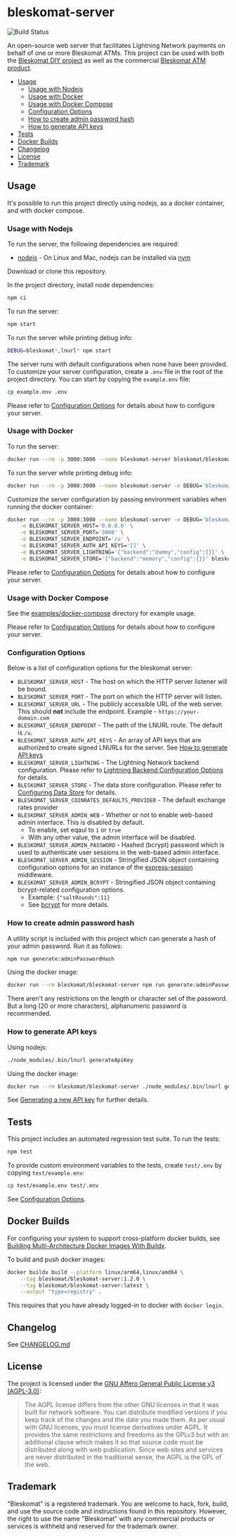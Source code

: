 # bleskomat-server

![Build Status](https://github.com/samotari/bleskomat-server/actions/workflows/tests.yml/badge.svg)

An open-source web server that facilitates Lightning Network payments on behalf of one or more Bleskomat ATMs. This project can be used with both the [Bleskomat DIY project](https://github.com/samotari/bleskomat-diy) as well as the commercial [Bleskomat ATM product](https://www.bleskomat.com).

* [Usage](#usage)
	* [Usage with Nodejs](#usage-with-nodejs)
	* [Usage with Docker](#usage-with-docker)
	* [Usage with Docker Compose](#usage-with-docker-compose)
	* [Configuration Options](#configuration-options)
	* [How to create admin password hash](#how-to-create-admin-password-hash)
	* [How to generate API keys](#how-to-generate-api-keys)
* [Tests](#tests)
* [Docker Builds](#docker-builds)
* [Changelog](#changelog)
* [License](#license)
* [Trademark](#trademark)


## Usage

It's possible to run this project directly using nodejs, as a docker container, and with docker compose.


### Usage with Nodejs

To run the server, the following dependencies are required:

* [nodejs](https://nodejs.org/) - On Linux and Mac, nodejs can be installed via [nvm](https://github.com/creationix/nvm)

Download or clone this repository.

In the project directory, install node dependencies:
```bash
npm ci
```

To run the server:
```bash
npm start
```

To run the server while printing debug info:
```bash
DEBUG=bleskomat*,lnurl* npm start
```

The server runs with default configurations when none have been provided. To customize your server configuration, create a `.env` file in the root of the project directory. You can start by copying the `example.env` file:
```bash
cp example.env .env
```
Please refer to [Configuration Options](#configuration-options) for details about how to configure your server.


### Usage with Docker

To run the server:
```bash
docker run --rm -p 3000:3000 --name bleskomat-server bleskomat/bleskomat-server
```

To run the server while printing debug info:
```bash
docker run --rm -p 3000:3000 --name bleskomat-server -e DEBUG='bleskomat*,lnurl*' bleskomat/bleskomat-server
```

Customize the server configuration by passing environment variables when running the docker container:
```bash
docker run --rm -p 3000:3000 --name bleskomat-server -e DEBUG='bleskomat*,lnurl*' \
	-e BLESKOMAT_SERVER_HOST='0.0.0.0' \
	-e BLESKOMAT_SERVER_PORT='3000' \
	-e BLESKOMAT_SERVER_ENDPOINT='/u' \
	-e BLESKOMAT_SERVER_AUTH_API_KEYS='[]' \
	-e BLESKOMAT_SERVER_LIGHTNING='{"backend":"dummy","config":{}}' \
	-e BLESKOMAT_SERVER_STORE='{"backend":"memory","config":{}}' bleskomat/bleskomat-server
```
Please refer to [Configuration Options](#configuration-options) for details about how to configure your server.


### Usage with Docker Compose

See the [examples/docker-compose](https://github.com/samotari/bleskomat-server/blob/master/examples/docker-compose) directory for example usage.

Please refer to [Configuration Options](#configuration-options) for details about how to configure your server.


### Configuration Options

Below is a list of configuration options for the bleskomat server:
* `BLESKOMAT_SERVER_HOST` - The host on which the HTTP server listener will be bound.
* `BLESKOMAT_SERVER_PORT` - The port on which the HTTP server will listen.
* `BLESKOMAT_SERVER_URL` - The publicly accessible URL of the web server. This should __not__ include the endpoint. Example - `https://your-domain.com`
* `BLESKOMAT_SERVER_ENDPOINT` - The path of the LNURL route. The default is `/u`.
* `BLESKOMAT_SERVER_AUTH_API_KEYS` - An array of API keys that are authorized to create signed LNURLs for the server. See [How to generate API keys](#how-to-generate-api-keys)
* `BLESKOMAT_SERVER_LIGHTNING` - The Lightning Network backend configuration. Please refer to [Lightning Backend Configuration Options](https://github.com/chill117/lnurl-node#lightning-backend-configuration-options) for details.
* `BLESKOMAT_SERVER_STORE` - The data store configuration. Please refer to [Configuring Data Store](https://github.com/chill117/lnurl-node#configuring-data-store) for details.
* `BLESKOMAT_SERVER_COINRATES_DEFAULTS_PROVIDER` - The default exchange rates provider
* `BLESKOMAT_SERVER_ADMIN_WEB` - Whether or not to enable web-based admin interface. This is disabled by default.
	* To enable, set eqaul to `1` or `true`
	* With any other value, the admin interface will be disabled.
* `BLESKOMAT_SERVER_ADMIN_PASSWORD` - Hashed (bcrypt) password which is used to authenticate user sessions in the web-based admin interface.
* `BLESKOMAT_SERVER_ADMIN_SESSION` - Stringified JSON object containing configuration options for an instance of the [express-session](https://github.com/expressjs/session#api) middleware.
* `BLESKOMAT_SERVER_ADMIN_BCRYPT` - Stringified JSON object containing bcrypt-related configuration options.
	* Example: `{"saltRounds":11}`
	* See [bcrypt](https://github.com/kelektiv/node.bcrypt.js#readme) for more details.


### How to create admin password hash

A utility script is included with this project which can generate a hash of your admin password. Run it as follows:
```bash
npm run generate:adminPasswordHash
```

Using the docker image:
```bash
docker run --rm bleskomat/bleskomat-server npm run generate:adminPasswordHash -- <PASSWORD>
```

There aren't any restrictions on the length or character set of the password. But a long (20 or more characters), alphanumeric password is recommended.


### How to generate API keys

Using nodejs:
```bash
./node_modules/.bin/lnurl generateApiKey
```

Using the docker image:
```bash
docker run --rm bleskomat/bleskomat-server ./node_modules/.bin/lnurl generateApiKey
```

See [Generating a new API key](https://github.com/chill117/lnurl-node#generating-a-new-api-key) for further details.


## Tests

This project includes an automated regression test suite. To run the tests:
```bash
npm test
```
To provide custom environment variables to the tests, create `test/.env` by copying `test/example.env`:
```bash
cp test/example.env test/.env
```
See [Configuration Options](#configuration-options).


## Docker Builds

For configuring your system to support cross-platform docker builds, see [Building Multi-Architecture Docker Images With Buildx](https://medium.com/@artur.klauser/building-multi-architecture-docker-images-with-buildx-27d80f7e2408).

To build and push docker images:
```bash
docker buildx build --platform linux/arm64,linux/amd64 \
	--tag bleskomat/bleskomat-server:1.2.0 \
	--tag bleskomat/bleskomat-server:latest \
	--output "type=registry" .
```
This requires that you have already logged-in to docker with `docker login`.


## Changelog

See [CHANGELOG.md](https://github.com/samotari/bleskomat-server/blob/master/CHANGELOG.md)


## License

The project is licensed under the [GNU Affero General Public License v3 (AGPL-3.0)](https://tldrlegal.com/license/gnu-affero-general-public-license-v3-(agpl-3.0)):
> The AGPL license differs from the other GNU licenses in that it was built for network software. You can distribute modified versions if you keep track of the changes and the date you made them. As per usual with GNU licenses, you must license derivatives under AGPL. It provides the same restrictions and freedoms as the GPLv3 but with an additional clause which makes it so that source code must be distributed along with web publication. Since web sites and services are never distributed in the traditional sense, the AGPL is the GPL of the web.


## Trademark

"Bleskomat" is a registered trademark. You are welcome to hack, fork, build, and use the source code and instructions found in this repository. However, the right to use the name "Bleskomat" with any commercial products or services is withheld and reserved for the trademark owner.

